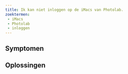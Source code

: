 ```yaml
---
title: Ik kan niet inloggen op de iMacs van Photolab.
zoektermen:
 - iMacs
 - Photolab
 - inloggen
---
```


## Symptomen



## Oplossingen